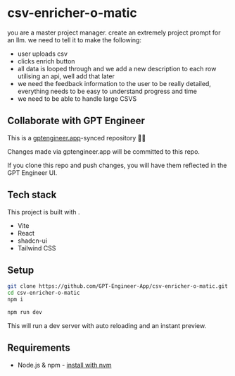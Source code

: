 # csv-enricher-o-matic

you are a master project manager. create an extremely project prompt for an llm. we need to tell it to make the following:

- user uploads csv
- clicks enrich button
- all data is looped through and we add a new description to each row utilising an api, well add that later
- we need the feedback information to the user to be really detailed, everything needs to be easy to understand progress and time 
- we need to be able to handle large CSVS

## Collaborate with GPT Engineer

This is a [gptengineer.app](https://gptengineer.app)-synced repository 🌟🤖

Changes made via gptengineer.app will be committed to this repo.

If you clone this repo and push changes, you will have them reflected in the GPT Engineer UI.

## Tech stack

This project is built with .

- Vite
- React
- shadcn-ui
- Tailwind CSS

## Setup

```sh
git clone https://github.com/GPT-Engineer-App/csv-enricher-o-matic.git
cd csv-enricher-o-matic
npm i
```

```sh
npm run dev
```

This will run a dev server with auto reloading and an instant preview.

## Requirements

- Node.js & npm - [install with nvm](https://github.com/nvm-sh/nvm#installing-and-updating)
